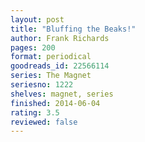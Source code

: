 ```yaml
---
layout: post
title: "Bluffing the Beaks!"
author: Frank Richards
pages: 200
format: periodical
goodreads_id: 22566114
series: The Magnet
seriesno: 1222
shelves: magnet, series
finished: 2014-06-04
rating: 3.5
reviewed: false
---
```

